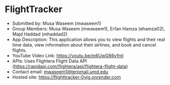 # FlightTracker
- Submitted by: Musa Waseem (mwaseem1)
- Group Members: Musa Waseem (mwaseem1), Erfan Hamza (ehamza02), Majd Haddad (mhaddad2)
- App Description: This application allows you to view flights and their real time data, view information about their airlines, and book and cancel flights.
- YouTube Video Link: https://youtu.be/m6UwG66yfmI
- APIs: Uses Flightera Flight Data API (https://rapidapi.com/flightera/api/flightera-flight-data)
- Contact email: mwaseem1@terpmail.umd.edu
- Hosted site: https://flighttracker-0yjg.onrender.com
  
